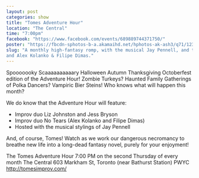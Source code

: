 ```yaml
---
layout: post
categories: show
title: "Tomes Adventure Hour"
location: "The Central"
time: "7:00pm"
facebook: "https://www.facebook.com/events/689889744371750/"
poster: "https://fbcdn-sphotos-b-a.akamaihd.net/hphotos-ak-ash3/q71/1235451_400131326754522_685052477_n.jpg"
slug: "A monthly high-fantasy romp, with the musical Jay Pennell, and the double-duo pairs of Liz Johnston & Jess Bryson,
and Alex Kolanko & Filipe Dimas."
---
```


Spooooooky Scaaaaaaaaaary Halloween Autumn Thanksgiving Octoberfest edition of the Adventure Hour! Zombie Turkeys? Haunted Family Gatherings of Polka Dancers? Vampiric Bier Steins! Who knows what will happen this month?

We do know that the Adventure Hour will feature:

- Improv duo Liz Johnston and Jess Bryson
- Improv duo No Tears (Alex Kolanko and Filipe Dimas)
- Hosted with the musical stylings of Jay Pennell

And, of course, Tomes! Watch as we work our dangerous necromancy to breathe new life into a long-dead fantasy novel, purely for your enjoyment!

The Tomes Adventure Hour
7:00 PM on the second Thursday of every month
The Central
603 Markham St, Toronto (near Bathurst Station)
PWYC
http://tomesimprov.com/


